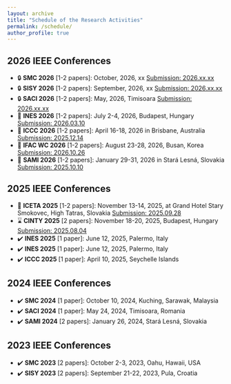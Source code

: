 ```yaml
---
layout: archive
title: "Schedule of the Research Activities"
permalink: /schedule/
author_profile: true
---
```


## 2026 IEEE Conferences
  * :lock: **SMC 2026** [1-2 papers]: October, 2026, xx [Submission: 2026.xx.xx](https://www.ieeesmc2026.org/) 
  * :lock: **SISY 2026** [1-2 papers]: September, 2026, xx [Submission: 2026.xx.xx](https://conf.uni-obuda.hu/sisy2026/)
  * :lock: **SACI 2026** [1-2 papers]: May, 2026, Timisoara [Submission: 2026.xx.xx](https://conf.uni-obuda.hu/saci2026)
  * :date: **INES 2026** [1-2 papers]: July 2-4, 2026, Budapest, Hungary [Submission: 2026.03.10](http://www.ines-conf.org/ines-conf/2026index.html) 
  * :rocket: **ICCC 2026** [1-2 papers]: April 16-18, 2026 in Brisbane, Australia [Submission: 2025.12.14](https://conf.uni-obuda.hu/iccc2026)
  * :rocket: **IFAC WC 2026** [1-2 papers]: August 23-28, 2026, Busan, Korea [Submission: 2026.10.26](https://www.ifac-control.org/conferences/ifac-world-congress-23rd-wc-2026tm)
  * :rocket: **SAMI 2026** [1-2 papers]: January 29-31, 2026 in Stará Lesná, Slovakia [Submission: 2025.10.10](https://conf.uni-obuda.hu/sami2026)

## 2025 IEEE Conferences
  * :rocket: **ICETA 2025** [1-2 papers]: November 13-14, 2025, at Grand Hotel Stary Smokovec, High Tatras, Slovakia [Submission: 2025.09.28](https://www.iceta.sk/) 
  * :hourglass: **CINTY 2025** [2 papers]: November 18-20, 2025, Budapest, Hungary [Submission: 2025.08.04](https://conf.uni-obuda.hu/cinti2025) 
  * :heavy_check_mark: **INES 2025** [1 paper]: June 12, 2025, Palermo, Italy
  * :heavy_check_mark: **INES 2025** [1 paper]: June 12, 2025, Palermo, Italy
  * :heavy_check_mark: **ICCC 2025** [1 paper]: April 10, 2025, Seychelle Islands

## 2024 IEEE Conferences
  * :heavy_check_mark: **SMC 2024** [1 paper]: October 10, 2024, Kuching, Sarawak, Malaysia
  * :heavy_check_mark: **SACI 2024** [1 paper]: May 24, 2024, Timisoara, Romania
  * :heavy_check_mark: **SAMI 2024** [2 papers]: January 26, 2024, Stará Lesná, Slovakia
    
## 2023 IEEE Conferences
  * :heavy_check_mark: **SMC 2023** [2 papers]: October 2-3, 2023, Oahu, Hawaii, USA 
  * :heavy_check_mark: **SISY 2023** [2 papers]: September 21-22, 2023, Pula, Croatia
